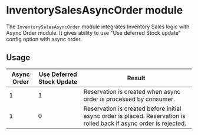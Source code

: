 # InventorySalesAsyncOrder module

The `InventorySalesAsyncOrder` module integrates Inventory Sales logic with Async Order module.
It gives ability to use "Use deferred Stock update" config option with async order.

## Usage
| Async Order | Use Deferred Stock Update | Result                                                                                                              |
|-------------|---------------------------|---------------------------------------------------------------------------------------------------------------------|
| 1           | 1                         | Reservation is created when async order is processed by consumer.                                                   |
| 1           | 0                         | Reservation is created before initial async order is placed. Reservation is rolled back if async order is rejected. |
